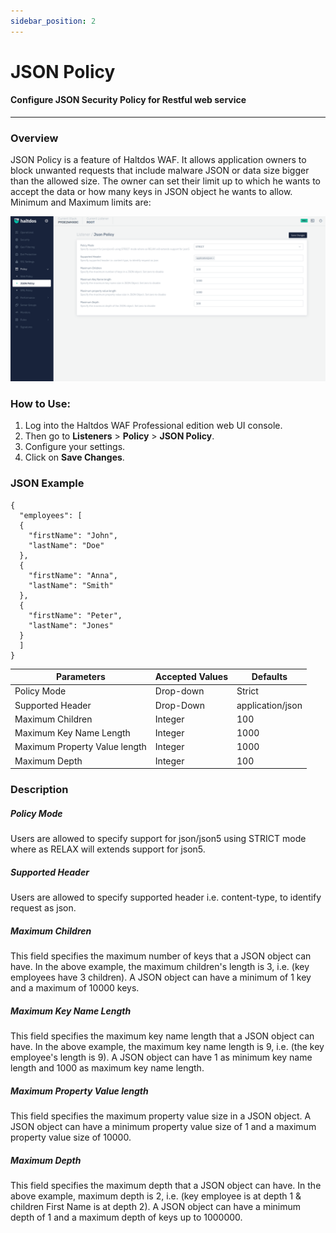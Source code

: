 ```yaml
---
sidebar_position: 2
---
```


# JSON Policy

#### Configure JSON Security Policy for Restful web service
---

### Overview

JSON Policy is a feature of Haltdos WAF. It allows application owners to block unwanted requests that include malware JSON or data size bigger than the allowed size. The owner can set their limit up to which he wants to accept the data or how many keys in JSON object he wants to allow. Minimum and Maximum limits are:

![json_policy](/img/pro-waf/docs/json_policy.png)

### How to Use:
1. Log into the Haltdos WAF Professional edition web UI console. 
2. Then go to **Listeners** > **Policy** > **JSON Policy**.
3. Configure your settings.
4. Click on **Save Changes**.

### JSON Example

```
{   
  "employees": [   
  {   
    "firstName": "John",   
    "lastName": "Doe"   
  },   
  {   
    "firstName": "Anna",   
    "lastName": "Smith"   
  },   
  {   
    "firstName": "Peter",   
    "lastName": "Jones"   
  }   
  ]   
}
```
  
  

| Parameters                     | Accepted Values | Defaults         |
|--------------------------------|-----------------|------------------|
| Policy Mode                    | Drop-down       | Strict           |
| Supported Header               | Drop-Down       | application/json |
| Maximum Children               | Integer         | 100              |
| Maximum Key Name Length        | Integer         | 1000             |
| Maximum Property Value length  | Integer         | 1000             |
| Maximum Depth                  | Integer         | 100              |

### Description

##### **Policy Mode**
Users are allowed to specify support for json/json5 using STRICT mode where as RELAX will extends support for json5.

##### **Supported Header**
Users are allowed to specify supported header i.e. content-type, to identify request as json.

##### **Maximum Children**
This field specifies the maximum number of keys that a JSON object can have.
In the above example, the maximum children's length is 3, i.e. (key employees have 3 children).
A JSON object can have a minimum of 1 key and a maximum of 10000 keys.

##### **Maximum Key Name Length**
This field specifies the maximum key name length that a JSON object can have. In the above example, the maximum key name length is 9, i.e. (the key employee's length is 9). A JSON object can have 1 as minimum key name length and 1000 as maximum key name length.

##### **Maximum Property Value length**
This field specifies the maximum property value size in a JSON object. A JSON object can have a minimum property value size of 1 and a maximum property value size of 10000.

##### **Maximum Depth**
This field specifies the maximum depth that a JSON object can have.
In the above example, maximum depth is 2, i.e. (key employee is at depth 1 & children First Name is at depth 2). A JSON object can have a minimum depth of 1 and a maximum depth of keys up to 1000000.
